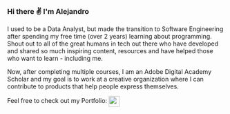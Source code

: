 ### Hi there :v: I'm Alejandro

I used to be a Data Analyst, but made the transition to Software Engineering after spending my free time (over 2 years) learning about programming. Shout out to all of the great humans in tech out there who have developed and shared so much inspiring content, resources and have helped those who want to learn - including me.

Now, after completing multiple courses, I am an Adobe Digital Academy Scholar and my goal is to work at a creative organization where I can contribute to products that help people express themselves.

Feel free to check out my Portfolio:
<a href="https://alexanderbrooks.vercel.app/" target="blank"><img align="center" src="https://user-images.githubusercontent.com/47277927/156075990-cf8a7a7f-1e6b-461a-8660-fd137a7d5db1.png" height="25" /></a>

<!--
**al-brooks/al-brooks** is a ✨ _special_ ✨ repository because its `README.md` (this file) appears on your GitHub profile.

Here are some ideas to get you started:

- 🔭 I’m currently working on ...
- 🌱 I’m currently learning ...
- 👯 I’m looking to collaborate on ...
- 🤔 I’m looking for help with ...
- 💬 Ask me about ...
- 📫 How to reach me: ...
- 😄 Pronouns: ...
- ⚡ Fun fact: ...
-->
